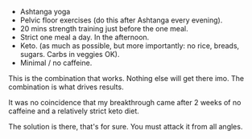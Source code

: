 - Ashtanga yoga
- Pelvic floor exercises (do this after Ashtanga every evening).
- 20 mins strength training just before the one meal.
- Strict one meal a day. In the afternoon.
- Keto. (as much as possible, but more importantly: no rice, breads, sugars. Carbs in veggies OK).
- Minimal / no caffeine.

This is the combination that works. Nothing else will get there imo. The combination is what drives results.

It was no coincidence that my breakthrough came after 2 weeks of no caffeine and a relatively strict keto diet.

The solution is there, that's for sure. You must attack it from all angles.
